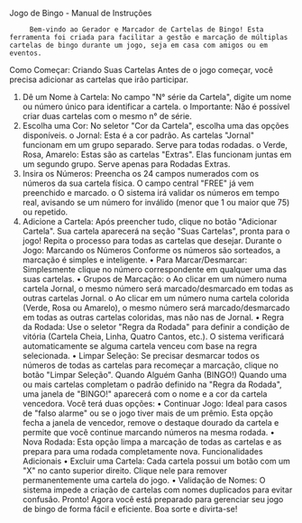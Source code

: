 Jogo de Bingo - Manual de Instruções

         Bem-vindo ao Gerador e Marcador de Cartelas de Bingo! Esta ferramenta foi criada para facilitar a gestão e marcação de múltiplas cartelas de bingo durante um jogo, seja em casa com amigos ou em eventos.
Como Começar: Criando Suas Cartelas
Antes de o jogo começar, você precisa adicionar as cartelas que irão participar.
1.	Dê um Nome à Cartela: No campo "N° série da Cartela", digite um nome ou número único para identificar a cartela.
o	Importante: Não é possível criar duas cartelas com o mesmo n° de série.
2.	Escolha uma Cor: No seletor "Cor da Cartela", escolha uma das opções disponíveis.
o	Jornal: Esta é a cor padrão. As cartelas "Jornal" funcionam em um grupo separado. Serve para todas rodadas.
o	Verde, Rosa, Amarelo: Estas são as cartelas "Extras". Elas funcionam juntas em um segundo grupo. Serve apenas para Rodadas Extras.
3.	Insira os Números: Preencha os 24 campos numerados com os números da sua cartela física. O campo central "FREE" já vem preenchido e marcado.
o	O sistema irá validar os números em tempo real, avisando se um número for inválido (menor que 1 ou maior que 75) ou repetido.
4.	Adicione a Cartela: Após preencher tudo, clique no botão "Adicionar Cartela". Sua cartela aparecerá na seção "Suas Cartelas", pronta para o jogo!
Repita o processo para todas as cartelas que desejar.
Durante o Jogo: Marcando os Números
Conforme os números são sorteados, a marcação é simples e inteligente.
•	Para Marcar/Desmarcar: Simplesmente clique no número correspondente em qualquer uma das suas cartelas.
•	Grupos de Marcação:
o	Ao clicar em um número numa cartela Jornal, o mesmo número será marcado/desmarcado em todas as outras cartelas Jornal.
o	Ao clicar em um número numa cartela colorida (Verde, Rosa ou Amarelo), o mesmo número será marcado/desmarcado em todas as outras cartelas coloridas, mas não nas de Jornal.
•	Regra da Rodada: Use o seletor "Regra da Rodada" para definir a condição de vitória (Cartela Cheia, Linha, Quatro Cantos, etc.). O sistema verificará automaticamente se alguma cartela venceu com base na regra selecionada.
•	Limpar Seleção: Se precisar desmarcar todos os números de todas as cartelas para recomeçar a marcação, clique no botão "Limpar Seleção".
Quando Alguém Ganha (BINGO!)
Quando uma ou mais cartelas completam o padrão definido na "Regra da Rodada", uma janela de "BINGO!" aparecerá com o nome e a cor da cartela vencedora. Você terá duas opções:
•	Continuar Jogo: Ideal para casos de "falso alarme" ou se o jogo tiver mais de um prêmio. Esta opção fecha a janela de vencedor, remove o destaque dourado da cartela e permite que você continue marcando números na mesma rodada.
•	Nova Rodada: Esta opção limpa a marcação de todas as cartelas e as prepara para uma rodada completamente nova.
Funcionalidades Adicionais
•	Excluir uma Cartela: Cada cartela possui um botão com um "X" no canto superior direito. Clique nele para remover permanentemente uma cartela do jogo.
•	Validação de Nomes: O sistema impede a criação de cartelas com nomes duplicados para evitar confusão.
Pronto! Agora você está preparado para gerenciar seu jogo de bingo de forma fácil e eficiente. Boa sorte e divirta-se!
